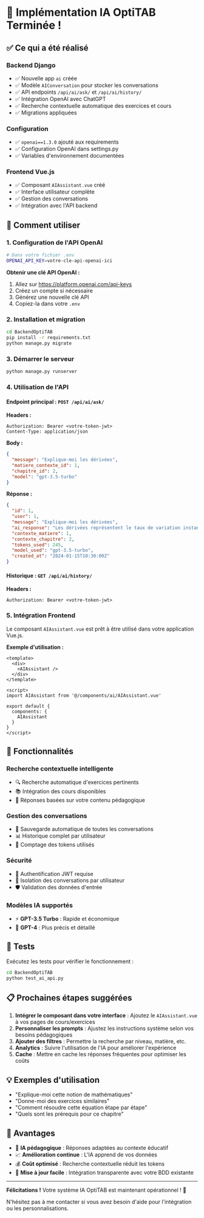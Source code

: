 # 🎉 Implémentation IA OptiTAB Terminée !

## ✅ Ce qui a été réalisé

### Backend Django
- ✅ Nouvelle app `ai` créée
- ✅ Modèle `AIConversation` pour stocker les conversations
- ✅ API endpoints `/api/ai/ask/` et `/api/ai/history/`
- ✅ Intégration OpenAI avec ChatGPT
- ✅ Recherche contextuelle automatique des exercices et cours
- ✅ Migrations appliquées

### Configuration
- ✅ `openai==1.3.0` ajouté aux requirements
- ✅ Configuration OpenAI dans settings.py
- ✅ Variables d'environnement documentées

### Frontend Vue.js
- ✅ Composant `AIAssistant.vue` créé
- ✅ Interface utilisateur complète
- ✅ Gestion des conversations
- ✅ Intégration avec l'API backend

## 🚀 Comment utiliser

### 1. Configuration de l'API OpenAI

```bash
# Dans votre fichier .env
OPENAI_API_KEY=votre-cle-api-openai-ici
```

**Obtenir une clé API OpenAI :**
1. Allez sur https://platform.openai.com/api-keys
2. Créez un compte si nécessaire
3. Générez une nouvelle clé API
4. Copiez-la dans votre `.env`

### 2. Installation et migration

```bash
cd BackendOptiTAB
pip install -r requirements.txt
python manage.py migrate
```

### 3. Démarrer le serveur

```bash
python manage.py runserver
```

### 4. Utilisation de l'API

#### Endpoint principal : `POST /api/ai/ask/`

**Headers :**
```
Authorization: Bearer <votre-token-jwt>
Content-Type: application/json
```

**Body :**
```json
{
  "message": "Explique-moi les dérivées",
  "matiere_contexte_id": 1,
  "chapitre_id": 2,
  "model": "gpt-3.5-turbo"
}
```

**Réponse :**
```json
{
  "id": 1,
  "user": 1,
  "message": "Explique-moi les dérivées",
  "ai_response": "Les dérivées représentent le taux de variation instantané d'une fonction...",
  "contexte_matiere": 1,
  "contexte_chapitre": 2,
  "tokens_used": 245,
  "model_used": "gpt-3.5-turbo",
  "created_at": "2024-01-15T10:30:00Z"
}
```

#### Historique : `GET /api/ai/history/`

**Headers :**
```
Authorization: Bearer <votre-token-jwt>
```

### 5. Intégration Frontend

Le composant `AIAssistant.vue` est prêt à être utilisé dans votre application Vue.js.

**Exemple d'utilisation :**
```vue
<template>
  <div>
    <AIAssistant />
  </div>
</template>

<script>
import AIAssistant from '@/components/ai/AIAssistant.vue'

export default {
  components: {
    AIAssistant
  }
}
</script>
```

## 🔧 Fonctionnalités

### Recherche contextuelle intelligente
- 🔍 Recherche automatique d'exercices pertinents
- 📚 Intégration des cours disponibles
- 🎯 Réponses basées sur votre contenu pédagogique

### Gestion des conversations
- 💾 Sauvegarde automatique de toutes les conversations
- 📊 Historique complet par utilisateur
- 🔢 Comptage des tokens utilisés

### Sécurité
- 🔐 Authentification JWT requise
- 👤 Isolation des conversations par utilisateur
- 🛡️ Validation des données d'entrée

### Modèles IA supportés
- ⚡ **GPT-3.5 Turbo** : Rapide et économique
- 🧠 **GPT-4** : Plus précis et détaillé

## 🧪 Tests

Exécutez les tests pour vérifier le fonctionnement :

```bash
cd BackendOptiTAB
python test_ai_api.py
```

## 📋 Prochaines étapes suggérées

1. **Intégrer le composant dans votre interface** : Ajoutez le `AIAssistant.vue` à vos pages de cours/exercices
2. **Personnaliser les prompts** : Ajustez les instructions système selon vos besoins pédagogiques
3. **Ajouter des filtres** : Permettre la recherche par niveau, matière, etc.
4. **Analytics** : Suivre l'utilisation de l'IA pour améliorer l'expérience
5. **Cache** : Mettre en cache les réponses fréquentes pour optimiser les coûts

## 💡 Exemples d'utilisation

- "Explique-moi cette notion de mathématiques"
- "Donne-moi des exercices similaires"
- "Comment résoudre cette équation étape par étape"
- "Quels sont les prérequis pour ce chapitre"

## 🎯 Avantages

- 🤖 **IA pédagogique** : Réponses adaptées au contexte éducatif
- 📈 **Amélioration continue** : L'IA apprend de vos données
- 💰 **Coût optimisé** : Recherche contextuelle réduit les tokens
- 🔄 **Mise à jour facile** : Intégration transparente avec votre BDD existante

---

**Félicitations !** Votre système IA OptiTAB est maintenant opérationnel ! 🎉

N'hésitez pas à me contacter si vous avez besoin d'aide pour l'intégration ou les personnalisations.
